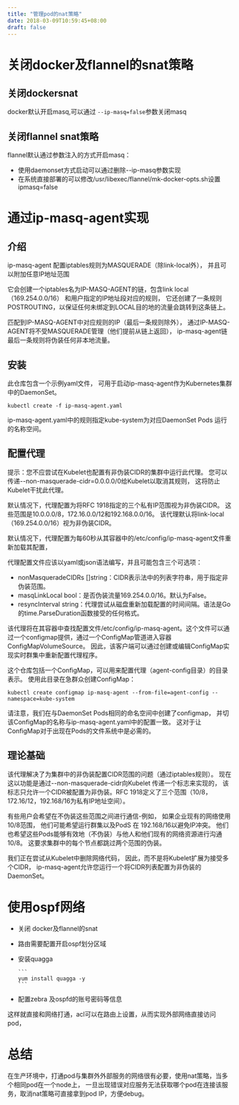 ```yaml
---
title: "管理pod的nat策略"
date: 2018-03-09T10:59:45+08:00
draft: false
---
```


# 关闭docker及flannel的snat策略

## 关闭dockersnat

docker默认开启masq,可以通过 `--ip-masq=false`参数关闭masq

## 关闭flannel snat策略

flannel默认通过参数注入的方式开启masq：

- 使用daemonset方式启动可以通过删除--ip-masq参数实现
- 在系统直接部署的可以修改/usr/libexec/flannel/mk-docker-opts.sh设置ipmasq=false


# 通过ip-masq-agent实现

## 介绍

ip-masq-agent 配置iptables规则为MASQUERADE（除link-local外），
并且可以附加任意IP地址范围

它会创建一个iptables名为IP-MASQ-AGENT的链，包含link local（169.254.0.0/16）
和用户指定的IP地址段对应的规则，
它还创建了一条规则POSTROUTING，以保证任何未绑定到LOCAL目的地的流量会跳转到这条链上。

匹配到IP-MASQ-AGENT中对应规则的IP（最后一条规则除外），
通过IP-MASQ-AGENT将不受MASQUERADE管理（他们提前从链上返回），
ip-masq-agent链最后一条规则将伪装任何非本地流量。

## 安装

此仓库包含一个示例yaml文件，
可用于启动ip-masq-agent作为Kubernetes集群中的DaemonSet。

```
kubectl create -f ip-masq-agent.yaml
```
ip-masq-agent.yaml中的规则指定kube-system为对应DaemonSet Pods 运行的名称空间。

## 配置代理

提示：您不应尝试在Kubelet也配置有非伪装CIDR的集群中运行此代理。
您可以传递--non-masquerade-cidr=0.0.0.0/0给Kubelet以取消其规则，
这将防止Kubelet干扰此代理。

默认情况下，代理配置为将RFC 1918指定的三个私有IP范围视为非伪装CIDR。
这些范围是10.0.0.0/8，172.16.0.0/12和192.168.0.0/16。
该代理默认将link-local（169.254.0.0/16）视为非伪装CIDR。

默认情况下，代理配置为每60秒从其容器中的/etc/config/ip-masq-agent文件重新加载其配置，

代理配置文件应该以yaml或json语法编写，并且可能包含三个可选项：

- nonMasqueradeCIDRs []string：CIDR表示法中的列表字符串，用于指定非伪装范围。
- masqLinkLocal bool：是否伪装流量169.254.0.0/16。默认为False。
- resyncInterval string：代理尝试从磁盘重新加载配置的时间间隔。语法是Go的time.ParseDuration函数接受的任何格式。

该代理将在其容器中查找配置文件/etc/config/ip-masq-agent。这个文件可以通过一个configmap提供，通过一个ConfigMap管道进入容器ConfigMapVolumeSource。
因此，该客户端可以通过创建或编辑ConfigMap实现实时群集中重新配置代理程序。

这个仓库包括一个ConfigMap，可以用来配置代理（agent-config目录）的目录表示。
使用此目录在急群众创建ConfigMap：

```
kubectl create configmap ip-masq-agent --from-file=agent-config --namespace=kube-system
```

请注意，我们在与DaemonSet Pods相同的命名空间中创建了configmap，
并切该ConfigMap的名称与ip-masq-agent.yaml中的配置一致。
这对于让ConfigMap对于出现在Pods的文件系统中是必需的。

## 理论基础

该代理解决了为集群中的非伪装配置CIDR范围的问题（通过iptables规则）。
现在这以功能是通过--non-masquerade-cidr向Kubelet 传递一个标志来实现的，
该标志只允许一个CIDR被配置为非伪装。RFC 1918定义了三个范围（10/8，172.16/12，192.168/16为私有IP地址空间）。

有些用户会希望在不伪装这些范围之间进行通信-例如，
如果企业现有的网络使用10/8范围，
他们可能希望运行群集以及PodS 在 192.168/16以避免IP冲突。
他们也希望这些Pods能够有效地（不伪装）与他人和他们现有的网络资源进行沟通10/8。
这要求集群中的每个节点都跳过两个范围的伪装。

我们正在尝试从Kubelet中删除网络代码，
因此，而不是将Kubelet扩展为接受多个CIDR，
ip-masq-agent允许您运行一个将CIDR列表配置为非伪装的DaemonSet。


# 使用ospf网络

- 关闭 docker及flannel的snat

- 路由需要配置开启ospf划分区域

- 安装quagga

      ```
      yum install quagga -y
      ```

- 配置zebra 及ospfd的账号密码等信息

这样就直接和网络打通，acl可以在路由上设置，从而实现外部网络直接访问pod，

# 总结

在生产环境中，打通pod与集群外外部服务的网络很有必要，使用nat策略，当多个相同pod在一个node上，
一旦出现错误对应服务无法获取哪个pod在连接该服务，取消nat策略可直接拿到pod IP，方便debug。